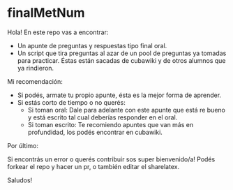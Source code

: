 # finalMetNum

Hola! En este repo vas a encontrar:

- Un apunte de preguntas y respuestas tipo final oral.
- Un script que tira preguntas al azar de un pool de preguntas ya tomadas para practicar. Éstas están sacadas de cubawiki y de otros alumnos que ya rindieron.

Mi recomendación:
- Si podés, armate tu propio apunte, ésta es la mejor forma de aprender.
- Si estás corto de tiempo o no querés:
  - Si toman oral: Dale para adelante con este apunte que está re bueno y está escrito tal cual deberías responder en el oral.
  - Si toman escrito: Te recomiendo apuntes que van más en profundidad, los podés encontrar en cubawiki.

Por último: 

Si encontrás un error o querés contribuir sos super bienvenido/a! Podés forkear el repo y hacer un pr, o también editar el sharelatex.

Saludos!
